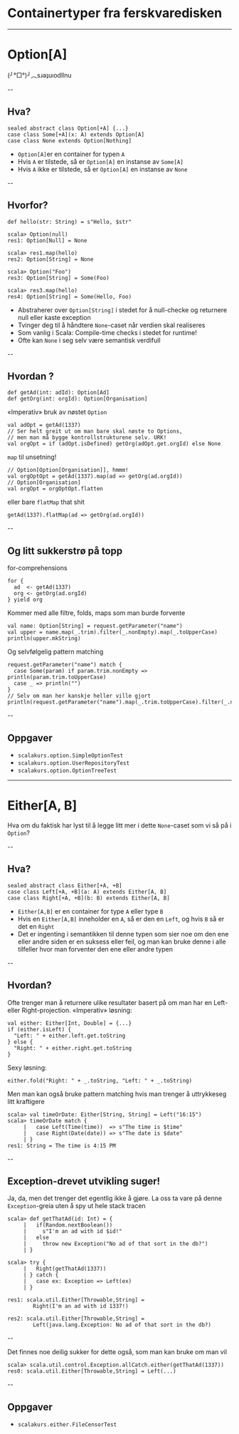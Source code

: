 # Containertyper fra ferskvaredisken #

---

# Option[A] #
(╯°□°)╯︵sɹǝʇuıodllnu

--

## Hva? ##

```
sealed abstract class Option[+A] {...}
case class Some[+A](x: A) extends Option[A]
case class None extends Option[Nothing]
```

- `Option[A]`er en container for typen `A`
- Hvis `A` er tilstede, så er `Option[A]` en instanse av `Some[A]`
- Hvis `A` ikke er tilstede, så er `Option[A]` en instanse av `None`

--

## Hvorfor? ##

```
def hello(str: String) = s"Hello, $str"

scala> Option(null)
res1: Option[Null] = None

scala> res1.map(hello)
res2: Option[String] = None

scala> Option("Foo")
res3: Option[String] = Some(Foo)

scala> res3.map(hello)
res4: Option[String] = Some(Hello, Foo)
```

- Abstraherer over `Option[String]` i stedet for å null-checke og returnere null eller kaste exception
- Tvinger deg til å håndtere `None`-caset når verdien skal realiseres
- Som vanlig i Scala: Compile-time checks i stedet for runtime!
- Ofte kan `None` i seg selv være semantisk verdifull

--

## Hvordan ? ##

```
def getAd(int: adId): Option[Ad]
def getOrg(int: orgId): Option[Organisation]
```

«Imperativ» bruk av nøstet `Option`
```
val adOpt = getAd(1337)
// Ser helt greit ut om man bare skal nøste to Options, 
// men man må bygge kontrollstrukturene selv. URK!
val orgOpt = if (adOpt.isDefined) getOrg(adOpt.get.orgId) else None
```

`map` til unsetning!
```
// Option[Option[Organisation]], hmmm!
val orgOptOpt = getAd(1337).map(ad => getOrg(ad.orgId)) 
// Option[Organisation]
val orgOpt = orgOptOpt.flatten
```

eller bare `flatMap` that shit
```
getAd(1337).flatMap(ad => getOrg(ad.orgId)) 
```

--

## Og litt sukkerstrø på topp ##

for-comprehensions
```
for {
  ad  <- getAd(1337)
  org <- getOrg(ad.orgId)
} yield org
```

Kommer med alle filtre, folds, maps som man burde forvente
```
val name: Option[String] = request.getParameter("name")
val upper = name.map(_.trim).filter(_.nonEmpty).map(_.toUpperCase)
println(upper.mkString)
```

Og selvfølgelig pattern matching
```
request.getParameter("name") match {
  case Some(param) if param.trim.nonEmpty => println(param.trim.toUpperCase)
  case _ => println("")
}
// Selv om man her kanskje heller ville gjort
println(request.getParameter("name").map(_.trim.toUpperCase).filter(_.nonEmpty).getOrElse(""))
```

--

## Oppgaver ##
- `scalakurs.option.SimpleOptionTest`
- `scalakurs.option.UserRepositoryTest`
- `scalakurs.option.OptionTreeTest`

---

# Either[A, B] #
Hva om du faktisk har lyst til å legge litt mer i dette `None`-caset som vi så på i `Option`?

--

## Hva? ##

```
sealed abstract class Either[+A, +B]
case class Left[+A, +B](a: A) extends Either[A, B]
case class Right[+A, +B](b: B) extends Either[A, B]
```

- `Either[A,B]` er en container for type `A` eller type `B`
- Hvis en `Either[A,B]` inneholder en `A`, så er den en `Left`, og hvis `B` så er det en `Right`
- Det er ingenting i semantikken til denne typen som sier noe om den ene eller andre siden er en suksess eller feil, og man kan bruke denne i alle tilfeller hvor man forventer den ene eller andre typen

--

## Hvordan? ##

Ofte trenger man å returnere ulike resultater basert på om man har en Left- eller Right-projection. «Imperativ» løsning:
```
val either: Either[Int, Double] = {...}
if (either.isLeft) {
  "Left: " + either.left.get.toString
} else {
  "Right: " + either.right.get.toString
}
```
Sexy løsning:
```
either.fold("Right: " + _.toString, "Left: " + _.toString)
```
Men man kan også bruke pattern matching hvis man trenger å uttrykkeseg litt kraftigere
```
scala> val timeOrDate: Either[String, String] = Left("16:15")
scala> timeOrDate match {
     |   case Left(Time(time))  => s"The time is $time"
     |   case Right(Date(date)) => s"The date is $date"
     | }
res1: String = The time is 4:15 PM
```

--

## Exception-drevet utvikling suger! ##
Ja, da, men det trenger det egentlig ikke å gjøre. La oss ta vare på denne `Exception`-greia uten å spy ut hele stack tracen
```
scala> def getThatAd(id: Int) = {
     |   if(Random.nextBoolean()) 
     |     s"I'm an ad with id $id!" 
     |   else 
     |     throw new Exception("No ad of that sort in the db?")
     | }
     
scala> try {
     |   Right(getThatAd(1337))
     | } catch {
     |   case ex: Exception => Left(ex)
     | }
```

```
res1: scala.util.Either[Throwable,String] = 
        Right(I'm an ad with id 1337!)
```

```
res2: scala.util.Either[Throwable,String] = 
        Left(java.lang.Exception: No ad of that sort in the db?)
```

--

Det finnes noe deilig sukker for dette også, som man kan bruke om man vil

```
scala> scala.util.control.Exception.allCatch.either(getThatAd(1337))
res0: scala.util.Either[Throwable,String] = Left(...)
```

--

## Oppgaver ##
- `scalakurs.either.FileCensorTest`
